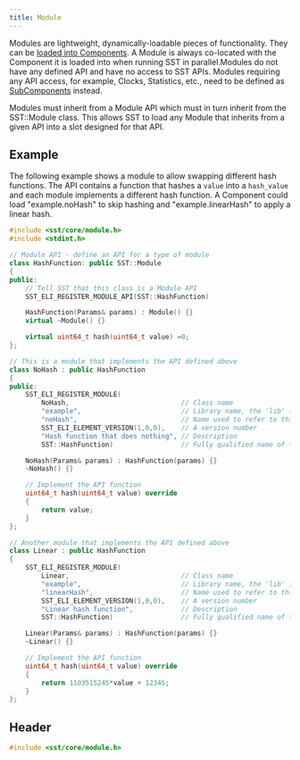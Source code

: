 ```yaml
---
title: Module
---
```


Modules are lightweight, dynamically-loadable pieces of functionality. They can be [loaded into Components](../component/load/loadModule.md). A Module is always co-located with the Component it is loaded into when running SST in parallel.Modules do not have any defined API and have no access to SST APIs. Modules requiring any API access, for example, Clocks, Statistics, etc., need to be defined as [SubComponents](../component/subcomponent/class.md) instead.

Modules must inherit from a Module API which must in turn inherit from the SST::Module class. This allows SST to load any Module that inherits from a given API into a slot designed for that API. 

## Example
The following example shows a module to allow swapping different hash functions. The API contains a function that hashes a `value` into a `hash_value` and each module implements a different hash function. A Component could load "example.noHash" to skip hashing and "example.linearHash" to apply a linear hash.

```cpp title="Example Hash Module API and Modules"
#include <sst/core/module.h>
#include <stdint.h>

// Module API - define an API for a type of module
class HashFunction: public SST::Module
{
public:
    // Tell SST that this class is a Module API
    SST_ELI_REGISTER_MODULE_API(SST::HashFunction)

    HashFunction(Params& params) : Module() {}
    virtual ~Module() {}

    virtual uint64_t hash(uint64_t value) =0;
};

// This is a module that implements the API defined above
class NoHash : public HashFunction 
{
public:
    SST_ELI_REGISTER_MODULE(
        NoHash,                            // Class name
        "example",                         // Library name, the 'lib' in SST's lib.name format
        "noHash",                          // Name used to refer to this module, the 'name' in SST's lib.name format
        SST_ELI_ELEMENT_VERSION(1,0,0),    // A version number
        "Hash function that does nothing", // Description
        SST::HashFunction)                 // Fully qualified name of the API this module implements

    NoHash(Params& params) : HashFunction(params) {}
    ~NoHash() {}

    // Implement the API function
    uint64_t hash(uint64_t value) override
    {
        return value;
    }
};

// Another module that implements the API defined above
class Linear : public HashFunction
{
    SST_ELI_REGISTER_MODULE(
        Linear,                            // Class name
        "example",                         // Library name, the 'lib' in SST's lib.name format
        "linearHash",                      // Name used to refer to this module, the 'name' in SST's lib.name format
        SST_ELI_ELEMENT_VERSION(1,0,0),    // A version number
        "Linear hash function",            // Description
        SST::HashFunction)                 // Fully qualified name of the API this module implements

    Linear(Params& params) : HashFunction(params) {}
    ~Linear() {}

    // Implement the API function
    uint64_t hash(uint64_t value) override
    {
        return 1103515245*value + 12345;
    }
};
```

## Header
```cpp
#include <sst/core/module.h>
```